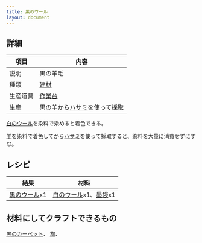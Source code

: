 ```yaml
---
title: 黒のウール
layout: document
---
```

## 詳細

|項目|内容|
|---|---|
|説明|黒の羊毛|
|種類|[建材](建材)|
|生産道具|[作業台](作業台)|
|生産|黒の羊から[ハサミ](ハサミ)を使って採取|

[白のウール](白のウール)を染料で染めると着色できる。

[羊](羊)を染料で着色してから[ハサミ](ハサミ)を使って採取すると、染料を大量に消費せずにすむ。

## レシピ

|結果|材料|
|---|---|
|[黒のウール](黒のウール)x1|[白のウール](白のウール)x1、[墨袋](墨袋)x1|

## 材料にしてクラフトできるもの

[黒のカーペット](黒のカーペット)、
[旗](旗)、
